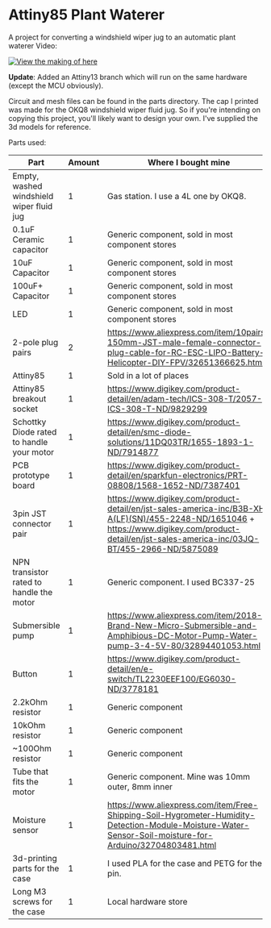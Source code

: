 # Attiny85 Plant Waterer
A project for converting a windshield wiper jug to an automatic plant waterer
Video:

[![View the making of here](https://img.youtube.com/vi/Fqjugu2UjO8/0.jpg)](https://www.youtube.com/watch?v=Fqjugu2UjO8)

**Update**: Added an Attiny13 branch which will run on the same hardware (except the MCU obviously).

Circuit and mesh files can be found in the parts directory. The cap I printed was made for the OKQ8 windshield wiper fluid jug. So if you're intending on copying this project, you'll likely want to design your own. I've supplied the 3d models for reference.

Parts used:

| Part | Amount | Where I bought mine |
|---|---|---|
| Empty, washed windshield wiper fluid jug | 1 | Gas station. I use a 4L one by OKQ8. |
| 0.1uF Ceramic capacitor | 1 | Generic component, sold in most component stores |
| 10uF Capacitor | 1 | Generic component, sold in most component stores |
| 100uF+ Capacitor | 1 | Generic component, sold in most component stores |
| LED | 1 | Generic component, sold in most component stores |
| 2-pole plug pairs | 2 | https://www.aliexpress.com/item/10pairs-150mm-JST-male-female-connector-plug-cable-for-RC-ESC-LIPO-Battery-Helicopter-DIY-FPV/32651366625.html |
| Attiny85 | 1 | Sold in a lot of places |
| Attiny85 breakout socket | 1 | https://www.digikey.com/product-detail/en/adam-tech/ICS-308-T/2057-ICS-308-T-ND/9829299 |
| Schottky Diode rated to handle your motor | 1 | https://www.digikey.com/product-detail/en/smc-diode-solutions/11DQ03TR/1655-1893-1-ND/7914877 |
| PCB prototype board | 1 | https://www.digikey.com/product-detail/en/sparkfun-electronics/PRT-08808/1568-1652-ND/7387401 |
| 3pin JST connector pair | 1 | https://www.digikey.com/product-detail/en/jst-sales-america-inc/B3B-XH-A(LF)(SN)/455-2248-ND/1651046 + https://www.digikey.com/product-detail/en/jst-sales-america-inc/03JQ-BT/455-2966-ND/5875089 |
| NPN transistor rated to handle the motor | 1 | Generic component. I used BC337-25 |
| Submersible pump | 1 | https://www.aliexpress.com/item/2018-Brand-New-Micro-Submersible-and-Amphibious-DC-Motor-Pump-Water-pump-3-4-5V-80/32894401053.html |
| Button | 1 | https://www.digikey.com/product-detail/en/e-switch/TL2230EEF100/EG6030-ND/3778181 |
| 2.2kOhm resistor | 1 | Generic component |
| 10kOhm resistor | 1 | Generic component |
| ~100Ohm resistor | 1 | Generic component |
| Tube that fits the motor | 1 | Generic component. Mine was 10mm outer, 8mm inner |
| Moisture sensor | 1 | https://www.aliexpress.com/item/Free-Shipping-Soil-Hygrometer-Humidity-Detection-Module-Moisture-Water-Sensor-Soil-moisture-for-Arduino/32704803481.html |
| 3d-printing parts for the case | 1 | I used PLA for the case and PETG for the pin. |
| Long M3 screws for the case | 1 | Local hardware store |

